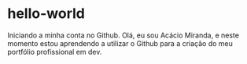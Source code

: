 # hello-world
Iniciando a minha conta no Github.
Olá, eu sou Acácio Miranda, e neste momento estou aprendendo a utilizar o Github para a criação do meu portfólio profissional em dev.
